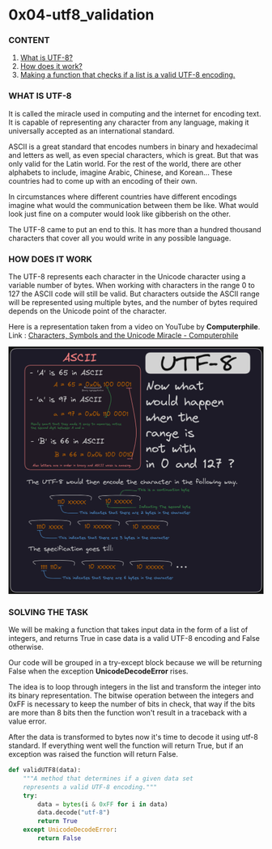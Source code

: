 # 0x04-utf8_validation
### CONTENT
1. [What is UTF-8?](#what-is-utf-8)
2. [How does it work?](#how-does-it-work)
3. [Making a function that checks if a list is a valid UTF-8 encoding.](#solving-the-task)

### WHAT IS UTF-8
It is called the miracle used in computing and the internet for encoding text. It is capable of representing any character from any language, making it universally accepted as an international standard.

ASCII is a great standard that encodes numbers in binary and hexadecimal and letters as well, as even special characters, which is great. But that was only valid for the Latin world. For the rest of the world, there are other alphabets to include, imagine Arabic, Chinese, and Korean...
These countries had to come up with an encoding of their own.

In circumstances where different countries have different encodings imagine what would the communication between them be like. What would look just fine on a computer would look like gibberish on the other.

The UTF-8 came to put an end to this. It has more than a hundred thousand characters that cover all you would write in any possible language.

### HOW DOES IT WORK

The UTF-8 represents each character in the Unicode character using a variable number of bytes. When working with characters in the range 0 to 127 the ASCII code will still be valid. But characters outside the ASCII range will be represented using multiple bytes, and the number of bytes required depends on the Unicode point of the character.

Here is a representation taken from a video on YouTube by **Computerphile**.<br>
Link : [Characters, Symbols and the Unicode Miracle - Computerphile](https://www.youtube.com/watch?v=MijmeoH9LT4)

![How does UTF-8 work?](/0x04-utf8_validation/Pictues/INTERVIEW_diagram_UTF-8.png)
### SOLVING THE TASK

We will be making a function that takes input data in the form of a list of integers, and returns True in case data is a valid UTF-8 encoding and False otherwise.

Our code will be grouped in a try-except block because we will be returning False when the exception **UnicodeDecodeError** rises.

The idea is to loop through integers in the list and transform the integer into its binary representation. The bitwise operation between the integers and 0xFF is necessary to keep the number of bits in check, that way if the bits are more than 8 bits then the function won't result in a traceback with a value error.

After the data is transformed to bytes now it's time to decode it using utf-8 standard. If everything went well the function will return True, but if an exception was raised the function will return False.

```python
def validUTF8(data):
    """A method that determines if a given data set
    represents a valid UTF-8 encoding."""
    try:
        data = bytes(i & 0xFF for i in data)
        data.decode("utf-8")
        return True
    except UnicodeDecodeError:
        return False
```
